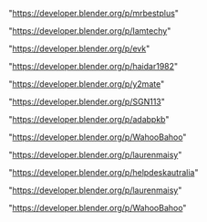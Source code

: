 "https://developer.blender.org/p/mrbestplus"

"https://developer.blender.org/p/Iamtechy"

"https://developer.blender.org/p/evk"

"https://developer.blender.org/p/haidar1982"

"https://developer.blender.org/p/y2mate"

"https://developer.blender.org/p/SGN113"

"https://developer.blender.org/p/adabpkb"

"https://developer.blender.org/p/WahooBahoo"

"https://developer.blender.org/p/laurenmaisy"

 
"https://developer.blender.org/p/helpdeskautralia"


"https://developer.blender.org/p/laurenmaisy"


"https://developer.blender.org/p/WahooBahoo"


 
